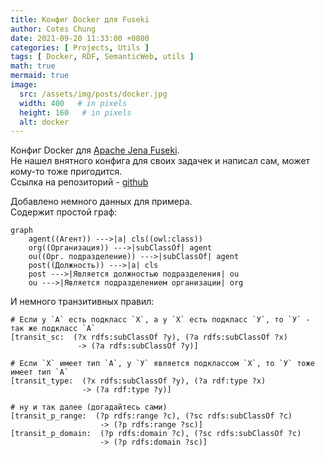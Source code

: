 ```yaml
---
title: Конфиг Docker для Fuseki
author: Cotes Chung
date: 2021-09-20 11:33:00 +0800
categories: [ Projects, Utils ]
tags: [ Docker, RDF, SemanticWeb, utils ]
math: true
mermaid: true
image:
  src: /assets/img/posts/docker.jpg
  width: 400   # in pixels
  height: 160   # in pixels
  alt: docker
---
```


Конфиг Docker для [Apache Jena Fuseki](https://jena.apache.org/documentation/fuseki2/).  
Не нашел внятного конфига для своих задачек и написал сам, может кому-то тоже пригодится.  
Ссылка на репозиторий - [github](https://github.com/cnstntn-kndrtv/fuseki-docker-config)  
  
Добавлено немного данных для примера.  
Содержит простой граф:  
```mermaid
graph
    agent((Агент)) --->|a| cls((owl:class))
    org((Организация)) --->|subClassOf| agent
    ou((Орг. подразделение)) --->|subClassOf| agent
    post((Должность)) --->|a| cls
    post --->|Является должностью подразделения| ou
    ou --->|Является подразделением организации| org
```


И немного транзитивных правил:  
```sparql
# Если у `А` есть подкласс `Х`, а у `Х` есть подкласс `У`, то `У` - так же подкласс `А`
[transit_sc:  (?x rdfs:subClassOf ?y), (?a rdfs:subClassOf ?x)
               -> (?a rdfs:subClassOf ?y)]

# Если `Х` имеет тип `А`, у `У` является подклассом `Х`, то `У` тоже имеет тип `А`
[transit_type:  (?x rdfs:subClassOf ?y), (?a rdf:type ?x)
                -> (?a rdf:type ?y)]

# ну и так далее (догадайтесь сами)
[transit_p_range:  (?p rdfs:range ?c), (?sc rdfs:subClassOf ?c)
                    -> (?p rdfs:range ?sc)]
[transit_p_domain:  (?p rdfs:domain ?c), (?sc rdfs:subClassOf ?c)
                    -> (?p rdfs:domain ?sc)]
```
